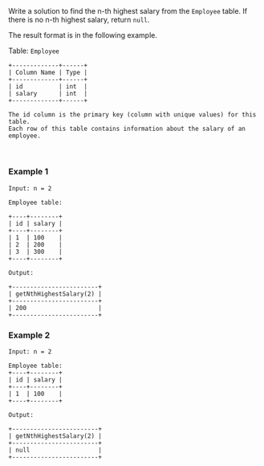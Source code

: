 ##

Write a solution to find the n-th highest salary from the `Employee` table. If there is no n-th highest salary, return `null`.

The result format is in the following example.

Table: `Employee`

```
+-------------+------+
| Column Name | Type |
+-------------+------+
| id          | int  |
| salary      | int  |
+-------------+------+

The id column is the primary key (column with unique values) for this table.
Each row of this table contains information about the salary of an employee.
```

<br>

### Example 1

```
Input: n = 2

Employee table:

+----+--------+
| id | salary |
+----+--------+
| 1  | 100    |
| 2  | 200    |
| 3  | 300    |
+----+--------+

Output:

+------------------------+
| getNthHighestSalary(2) |
+------------------------+
| 200                    |
+------------------------+
```

### Example 2

```
Input: n = 2

Employee table:
+----+--------+
| id | salary |
+----+--------+
| 1  | 100    |
+----+--------+

Output:

+------------------------+
| getNthHighestSalary(2) |
+------------------------+
| null                   |
+------------------------+
```
